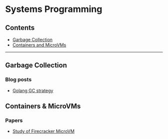 # Systems Programming

## Contents

* [Garbage Collection]
* [Containers and MicroVMs]

[Garbage Collection]: #garbage-collection
[Containers and MicroVMs]: #containers-and-microvms
***

## Garbage Collection

### Blog posts

* [Golang GC strategy](https://blog.plan99.net/modern-garbage-collection-911ef4f8bd8e#.62yek82xg)

## Containers & MicroVMs

### Papers

* [Study of Firecracker MicroVM](https://arxiv.org/abs/2005.12821)
